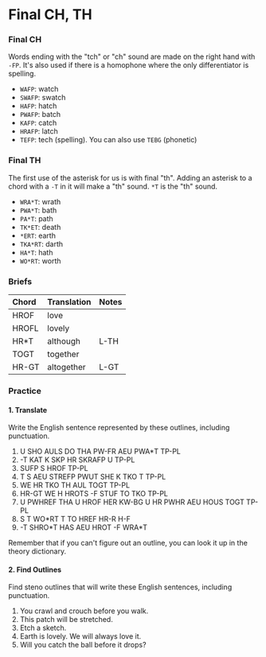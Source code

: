 # Final CH, TH

### Final CH

Words ending with the "tch" or "ch" sound are made on the right hand with `-FP`. It's also used if there is a homophone where the only differentiator is spelling.

* `WAFP`: watch
* `SWAFP`: swatch
* `HAFP`: hatch
* `PWAFP`: batch
* `KAFP`: catch
* `HRAFP`: latch
* `TEFP`: tech \(spelling\). You can also use `TEBG` \(phonetic\)

### Final TH

The first use of the asterisk for us is with final "th". Adding an asterisk to a chord with a `-T` in it will make a "th" sound. `*T` is the "th" sound.

* `WRA*T`: wrath
* `PWA*T`: bath
* `PA*T`: path
* `TK*ET`: death
* `*ERT`: earth
* `TKA*RT`: darth
* `HA*T`: hath
* `WO*RT`: worth

### Briefs

| Chord | Translation | Notes |
| :--- | :--- | :--- |
| HROF | love |  |
| HROFL | lovely |  |
| HR\*T | although | L-TH |
| TOGT | together |  |
| HR-GT | altogether | L-GT |

### Practice

#### 1. Translate

Write the English sentence represented by these outlines, including punctuation.

1. U SHO AULS DO THA PW-FR AEU PWA\*T TP-PL
2. -T KAT K SKP HR SKRAFP U TP-PL
3. SUFP S HROF TP-PL
4. T S AEU STREFP PWUT SHE K TKO T TP-PL
5. WE HR TKO TH AUL TOGT TP-PL
6. HR-GT WE H HROTS -F STUF TO TKO TP-PL
7. U PWHREF THA U HROF HER KW-BG U HR PWHR AEU HOUS TOGT TP-PL
8. S T WO\*RT T TO HREF HR-R H-F 
9. -T SHRO\*T HAS AEU HROT -F WRA\*T

Remember that if you can't figure out an outline, you can look it up in the theory dictionary.

#### 2. Find Outlines

Find steno outlines that will write these English sentences, including punctuation.

1. You crawl and crouch before you walk.
2. This patch will be stretched.
3. Etch a sketch.
4. Earth is lovely. We will always love it.
5. Will you catch the ball before it drops?



